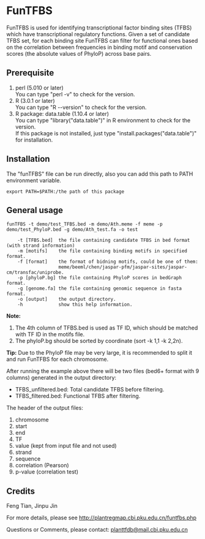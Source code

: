 # FunTFBS
FunTFBS is used for identifying transcriptional factor binding sites (TFBS) which have transcriptional regulatory functions. Given a set of candidate TFBS set, for each binding site FunTFBS can filter for functional ones based on the correlation between frequencies in binding motif and conservation scores (the absolute values of PhyloP) across base pairs.

## Prerequisite
1. perl (5.010 or later)  
   You can type "perl -v" to check for the version.
2. R (3.0.1 or later)  
   You can type "R --version" to check for the version.
3. R package: data.table (1.10.4 or later)  
   You can type "library("data.table")" in R environment to check for the version.  
   If this package is not installed, just type "install.packages("data.table")" for installation.

## Installation
The "funTFBS" file can be run directly, also you can add this path to PATH environment variable.

`export PATH=$PATH:/the path of this package`

## General usage
```
funTFBS -t demo/test_TFBS.bed -m demo/Ath.meme -f meme -p demo/test_PhyloP.bed -g demo/Ath_test.fa -o test

	-t [TFBS.bed]  the file containing candidate TFBS in bed format (with strand information)
	-m [motifs]    the file containing binding motifs in specified format.
	-f [format]    the format of bidning motifs, could be one of them:
	               meme/beeml/chen/jaspar-pfm/jaspar-sites/jaspar-cm/transfac/uniprobe.
	-p [phyloP.bg] the file containing PhyloP scores in bedGraph format.
	-g [genome.fa] the file containing genomic sequence in fasta format.
	-o [output]    the output directory.
	-h             show this help information.
```
**Note:**
1) The 4th column of TFBS.bed is used as TF ID, which should be matched with TF ID in the motifs file.
2) The phyloP.bg should be sorted by coordinate (sort -k 1,1 -k 2,2n).

**Tip:**
Due to the PhyloP file may be very large, it is recommended to split it and run FunTFBS for each chromosome.

After running the example above there will be two files (bed6+ format with 9 columns) generated in the output directory:

- TFBS_unfiltered.bed: Total candidate TFBS before filtering.  
- TFBS_filtered.bed: Functional TFBS after filtering.

The header of the output files:

1. chromosome
2. start
3. end
4. TF
5. value (kept from input file and not used)
6. strand
7. sequence
8. correlation (Pearson)
9. p-value (correlation test)

## Credits
Feng Tian, Jinpu Jin

For more details, please see http://plantregmap.cbi.pku.edu.cn/funtfbs.php

Questions or Comments, please contact: planttfdb@mail.cbi.pku.edu.cn

